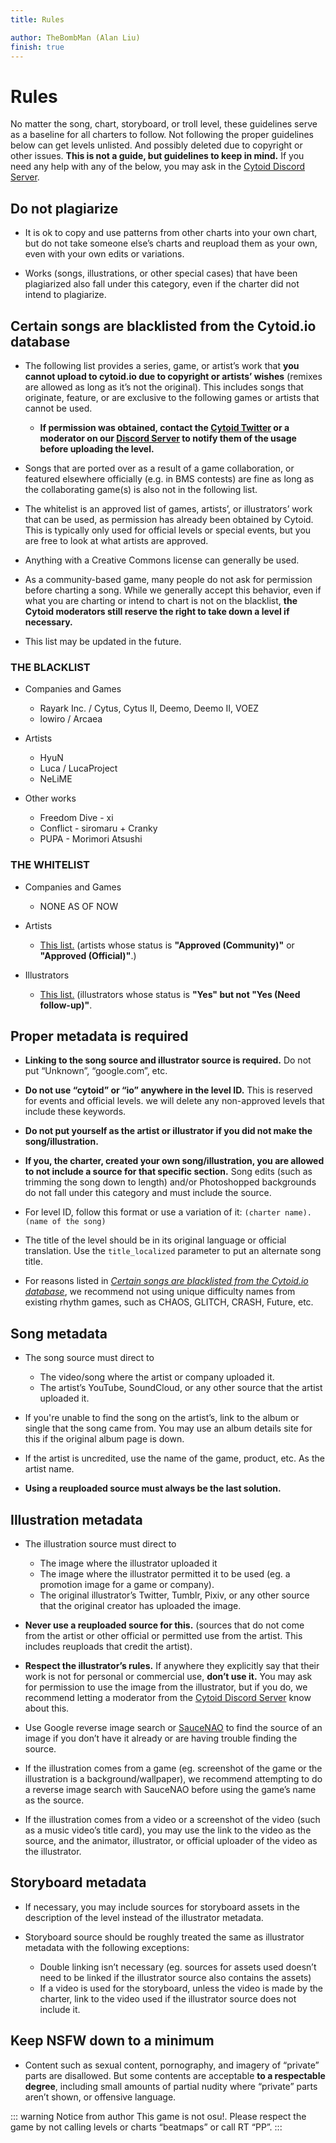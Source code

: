 ```yaml
---
title: Rules

author: TheBombMan (Alan Liu)
finish: true
---
```


# Rules

No matter the song, chart, storyboard, or troll level, these guidelines serve as a baseline for all charters to follow. Not following the proper guidelines below can get levels unlisted. And possibly deleted due to copyright or other issues. **This is not a guide, but guidelines to keep in mind.**
If you need any help with any of the below, you may ask in the [Cytoid Discord Server](https://discord.gg/cytoid).

## Do not plagiarize

- It is ok to copy and use patterns from other charts into your own chart, but do not take someone else’s charts and reupload them as your own, even with your own edits or variations.

- Works (songs, illustrations, or other special cases) that have been plagiarized also fall under this category, even if the charter did not intend to plagiarize.

## Certain songs are blacklisted from the Cytoid.io database

- The following list provides a series, game, or artist’s work that **you cannot upload to cytoid.io due to copyright or artists’ wishes** (remixes are allowed as long as it’s not the original). This includes songs that originate, feature, or are exclusive to the following games or artists that cannot be used.
  - **If permission was obtained, contact the [Cytoid Twitter](https://twitter.com/cytoidio) or a moderator on our [Discord Server](https://discord.gg/cytoid) to notify them of the usage before uploading the level.**

- Songs that are ported over as a result of a game collaboration, or featured elsewhere officially (e.g. in BMS contests) are fine as long as the collaborating game(s) is also not in the following list.

- The whitelist is an approved list of games, artists’, or illustrators’ work that can be used, as permission has already been obtained by Cytoid. This is typically only used for official levels or special events, but you are free to look at what artists are approved.

- Anything with a Creative Commons license can generally be used.

- As a community-based game, many people do not ask for permission before charting a song. While we generally accept this behavior, even if what you are charting or intend to chart is not on the blacklist, **the Cytoid moderators still reserve the right to take down a level if necessary.**

- This list may be updated in the future.

### THE BLACKLIST

- Companies and Games
  - Rayark Inc. / Cytus, Cytus II, Deemo, Deemo II, VOEZ
  - lowiro / Arcaea

- Artists
  - HyuN
  - Luca / LucaProject
  - NeLiME

- Other works
  - Freedom Dive - xi
  - Conflict - siromaru + Cranky
  - PUPA - Morimori Atsushi

### THE WHITELIST

- Companies and Games
  - NONE AS OF NOW

- Artists
  - [This list.](https://www.notion.so/cc27b07a40be4cf1b01ff921841bf2c6?v=b9eedf883e4847d49c361fd55204e136) (artists whose status is **"Approved (Community)"** or **"Approved (Official)"**.)

- Illustrators
  - [This list.](https://www.notion.so/bf6f616f245b435fbee9e89a04ceff29?v=399d755129664e21959e69b1d5e5f63d) (illustrators whose status is **"Yes" but not "Yes (Need follow-up)"**.

## Proper metadata is required

- **Linking to the song source and illustrator source is required.** Do not put “Unknown”, “google.com”, etc.

- **Do not use “cytoid” or “io” anywhere in the level ID.** This is reserved for events and official levels. we will delete any non-approved levels that include these keywords.

- **Do not put yourself as the artist or illustrator if you did not make the song/illustration.**

- **If you, the charter, created your own song/illustration, you are allowed to not include a source for that specific section.** Song edits (such as trimming the song down to length) and/or Photoshopped backgrounds do not fall under this category and must include the source.

- For level ID, follow this format or use a variation of it: `(charter name).(name of the song)`

- The title of the level should be in its original language or official translation. Use the `title_localized` parameter to put an alternate song title.

- For reasons listed in [*Certain songs are blacklisted from the Cytoid.io database*](#certain-songs-are-blacklisted-from-the-cytoid-io-database), we recommend not using unique difficulty names from existing rhythm games, such as CHAOS, GLITCH, CRASH, Future, etc.

## Song metadata

- The song source must direct to

  - The video/song where the artist or company uploaded it.
  - The artist’s YouTube, SoundCloud, or any other source that the artist uploaded it.

- If you're unable to find the song on the artist’s, link to the album or single that the song came from. You may use an album details site for this if the original album page is down.

- If the artist is uncredited, use the name of the game, product, etc. As the artist name.

- **Using a reuploaded source must always be the last solution.**

## Illustration metadata

- The illustration source must direct to
  - The image where the illustrator uploaded it
  - The image where the illustrator permitted it to be used (eg. a promotion image for a game or company).
  - The original illustrator’s Twitter, Tumblr, Pixiv, or any other source that the original creator has uploaded the image.

- **Never use a reuploaded source for this.** (sources that do not come from the artist or other official or permitted use from the artist. This includes reuploads that credit the artist).

- **Respect the illustrator’s rules.** If anywhere they explicitly say that their work is not for personal or commercial use, **don’t use it.** You may ask for permission to use the image from the illustrator, but if you do, we recommend letting a moderator from the [Cytoid Discord Server](https://discord.gg/cytoid) know about this.

- Use Google reverse image search or [SauceNAO](https://saucenao.com/) to find the source of an image if you don’t have it already or are having trouble finding the source.

- If the illustration comes from a game (eg. screenshot of the game or the illustration is a background/wallpaper), we recommend attempting to do a reverse image search with SauceNAO before using the game’s name as the source.

- If the illustration comes from a video or a screenshot of the video (such as a music video’s title card), you may use the link to the video as the source, and the animator, illustrator, or official uploader of the video as the illustrator.

## Storyboard metadata

- If necessary, you may include sources for storyboard assets in the description of the level instead of the illustrator metadata.

- Storyboard source should be roughly treated the same as illustrator metadata with the following exceptions:
  - Double linking isn’t necessary (eg. sources for assets used doesn’t need to be linked if the illustrator source also contains the assets)
  - If a video is used for the storyboard, unless the video is made by the charter, link to the video used if the illustrator source does not include it.

## Keep NSFW down to a minimum

- Content such as sexual content, pornography, and imagery of “private” parts are disallowed. But some contents are acceptable **to a respectable degree**, including small amounts of partial nudity where “private” parts aren’t shown, or offensive language.

::: warning Notice from author
This game is not osu!. Please respect the game by not calling levels or charts “beatmaps” or call RT “PP”.
:::
